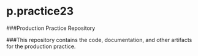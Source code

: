# p.practice23

###Production Practice Repository

###This repository contains the code, documentation, and other artifacts for the production practice.